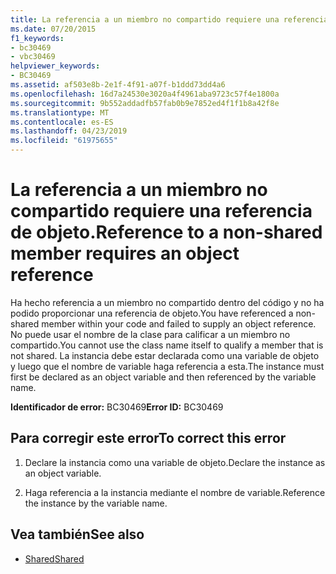 ```yaml
---
title: La referencia a un miembro no compartido requiere una referencia de objeto.
ms.date: 07/20/2015
f1_keywords:
- bc30469
- vbc30469
helpviewer_keywords:
- BC30469
ms.assetid: af503e8b-2e1f-4f91-a07f-b1ddd73dd4a6
ms.openlocfilehash: 16d7a24530e3020a4f4961aba9723c57f4e1800a
ms.sourcegitcommit: 9b552addadfb57fab0b9e7852ed4f1f1b8a42f8e
ms.translationtype: MT
ms.contentlocale: es-ES
ms.lasthandoff: 04/23/2019
ms.locfileid: "61975655"
---
```

# <a name="reference-to-a-non-shared-member-requires-an-object-reference"></a><span data-ttu-id="bd4cc-102">La referencia a un miembro no compartido requiere una referencia de objeto.</span><span class="sxs-lookup"><span data-stu-id="bd4cc-102">Reference to a non-shared member requires an object reference</span></span>
<span data-ttu-id="bd4cc-103">Ha hecho referencia a un miembro no compartido dentro del código y no ha podido proporcionar una referencia de objeto.</span><span class="sxs-lookup"><span data-stu-id="bd4cc-103">You have referenced a non-shared member within your code and failed to supply an object reference.</span></span> <span data-ttu-id="bd4cc-104">No puede usar el nombre de la clase para calificar a un miembro no compartido.</span><span class="sxs-lookup"><span data-stu-id="bd4cc-104">You cannot use the class name itself to qualify a member that is not shared.</span></span> <span data-ttu-id="bd4cc-105">La instancia debe estar declarada como una variable de objeto y luego que el nombre de variable haga referencia a esta.</span><span class="sxs-lookup"><span data-stu-id="bd4cc-105">The instance must first be declared as an object variable and then referenced by the variable name.</span></span>  
  
 <span data-ttu-id="bd4cc-106">**Identificador de error:** BC30469</span><span class="sxs-lookup"><span data-stu-id="bd4cc-106">**Error ID:** BC30469</span></span>  
  
## <a name="to-correct-this-error"></a><span data-ttu-id="bd4cc-107">Para corregir este error</span><span class="sxs-lookup"><span data-stu-id="bd4cc-107">To correct this error</span></span>  
  
1. <span data-ttu-id="bd4cc-108">Declare la instancia como una variable de objeto.</span><span class="sxs-lookup"><span data-stu-id="bd4cc-108">Declare the instance as an object variable.</span></span>  
  
2. <span data-ttu-id="bd4cc-109">Haga referencia a la instancia mediante el nombre de variable.</span><span class="sxs-lookup"><span data-stu-id="bd4cc-109">Reference the instance by the variable name.</span></span>  
  
## <a name="see-also"></a><span data-ttu-id="bd4cc-110">Vea también</span><span class="sxs-lookup"><span data-stu-id="bd4cc-110">See also</span></span>

- [<span data-ttu-id="bd4cc-111">Shared</span><span class="sxs-lookup"><span data-stu-id="bd4cc-111">Shared</span></span>](../../visual-basic/language-reference/modifiers/shared.md)
